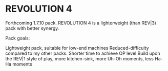 # REVOLUTION 4

Forthcoming 1.7.10 pack. REVOLUTION 4 is a lighterweight (than REV|3) pack with better synergy.

Pack goals:

Lightweight pack, suitable for low-end machines
Reduced-difficulty compared to my other packs.
Shorter time to achieve OP level
Build upon the REV|1 style of play, more kitchen-sink, more Uh-Oh moments, less Ha-Ha moments
